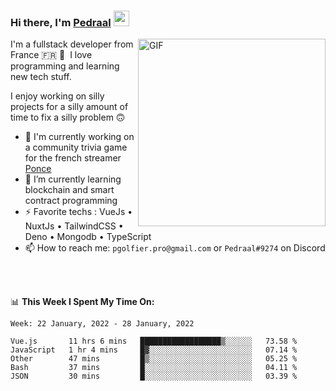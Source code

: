 ### Hi there, I'm <a href="https://pedraal.dev" target="_blank">Pedraal</a> <img src="https://media.giphy.com/media/hvRJCLFzcasrR4ia7z/giphy.gif" width="25px">
<img align="right" alt="GIF" src="https://pedraal.dev/avatar.png" width="300" height="300" />

I'm a fullstack developer from France 🇫🇷 🥖 &nbsp;I love programming and learning new
tech stuff.

I enjoy working on silly projects for a silly amount of time to fix a silly problem 🙃

- 🔭  I'm currently working on a community trivia game for the french streamer <a href="https://twitch.tv/ponce" target="_blank">Ponce</a>
- 🌱 I’m currently learning blockchain and smart contract programming
- ⚡ Favorite techs : VueJs &bull; NuxtJs &bull; TailwindCSS &bull; Deno &bull; Mongodb &bull; TypeScript
- 📫 How to reach me: `pgolfier.pro@gmail.com` or `Pedraal#9274` on Discord

<br>
<br>

📊 **This Week I Spent My Time On:**
<!--START_SECTION:waka-->
```text
Week: 22 January, 2022 - 28 January, 2022

Vue.js       11 hrs 6 mins   ██████████████████▒░░░░░░   73.58 % 
JavaScript   1 hr 4 mins     █▓░░░░░░░░░░░░░░░░░░░░░░░   07.14 % 
Other        47 mins         █▒░░░░░░░░░░░░░░░░░░░░░░░   05.25 % 
Bash         37 mins         █░░░░░░░░░░░░░░░░░░░░░░░░   04.11 % 
JSON         30 mins         █░░░░░░░░░░░░░░░░░░░░░░░░   03.39 % 
```
<!--END_SECTION:waka-->

